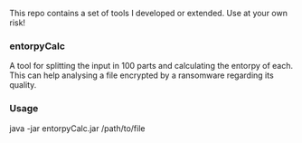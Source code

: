 This repo contains a set of tools I developed or extended.
Use at your own risk!

### entorpyCalc
A tool for splitting the input in 100 parts and calculating the entorpy of each. 
This can help analysing a file encrypted by a ransomware regarding its quality. 

### Usage
java -jar entorpyCalc.jar /path/to/file
